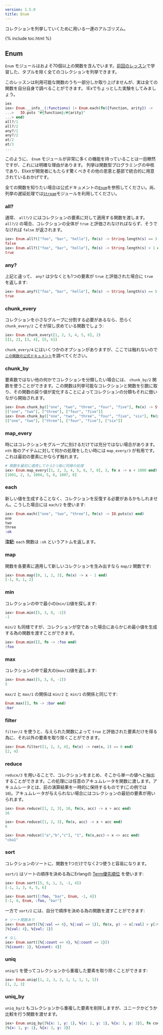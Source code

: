 ```yaml
---
version: 1.5.0
title: Enum
---
```


コレクションを列挙していくために用いる一連のアルゴリズム。

{% include toc.html %}

## Enum

`Enum` モジュールはおよそ70個以上の関数を含んでいます。[前回のレッスン](../collections/)で学習した、タプルを除く全てのコレクションを列挙できます。

このレッスンは利用可能な関数のうち一部分しか取り上げませんが、実は全ての関数を自分自身で調べることができます。
IExでちょっとした実験をしてみましょう。

```elixir
iex
iex> Enum.__info__(:functions) |> Enum.each(fn({function, arity}) ->
...>   IO.puts "#{function}/#{arity}"
...> end)
all?/1
all?/2
any?/1
any?/2
at/2
at/3
...
```

このように、 `Enum` モジュールが非常に多くの機能を持っていることは一目瞭然ですが、これには明確な理由があります。
列挙は関数型プログラミングの中核であり、Elixirが開発者にもたらす驚くべきその他の恩恵と基部で統合的に用意されているおかげです。

全ての関数を知りたい場合は公式ドキュメントの[`Enum`](https://hexdocs.pm/elixir/Enum.html)を参照してください。尚、列挙の遅延処理では[`Stream`](https://hexdocs.pm/elixir/Stream.html)モジュールを利用してください。

### all?

通常、 `all?/2` にはコレクションの要素に対して適用する関数を渡します。 `all?/2` の場合、コレクションの全体が `true` と評価されなければならず、そうでなければ `false` が返されます。

```elixir
iex> Enum.all?(["foo", "bar", "hello"], fn(s) -> String.length(s) == 3 end)
false
iex> Enum.all?(["foo", "bar", "hello"], fn(s) -> String.length(s) > 1 end)
true
```

### any?

上記と違って、 `any?` は少なくとも1つの要素が `true` と評価された場合に `true` を返します:

```elixir
iex> Enum.any?(["foo", "bar", "hello"], fn(s) -> String.length(s) == 5 end)
true
```

### chunk_every

コレクションを小さなグループに分割する必要があるなら、恐らく `chunk_every/2` こそが探し求めている関数でしょう:

```elixir
iex> Enum.chunk_every([1, 2, 3, 4, 5, 6], 2)
[[1, 2], [3, 4], [5, 6]]
```

`chunk_every/4` にはいくつかのオプションがありますが、ここでは触れないので[`この関数の公式ドキュメント`](https://hexdocs.pm/elixir/Enum.html#chunk_every/4)を調べてください。

### chunk_by

要素数ではない他の何かでコレクションを分類したい場合には、 `chunk_by/2` 関数を使うことができます。この関数は列挙可能なコレクションと関数を引数に取り、その関数の戻り値が変化することによってコレクションの分類もそれに倣いながら開始されます。

```elixir
iex> Enum.chunk_by(["one", "two", "three", "four", "five"], fn(x) -> String.length(x) end)
[["one", "two"], ["three"], ["four", "five"]]
iex> Enum.chunk_by(["one", "two", "three", "four", "five", "six"], fn(x) -> String.length(x) end)
[["one", "two"], ["three"], ["four", "five"], ["six"]]
```

### map_every

時にはコレクションをグループに別けるだけでは充分ではない場合があります。 `nth` 毎のアイテムに対して何かの処理をしたい時には `map_every/3` が有用です。これは最初の要素にかならず触れます。

```elixir
# 関数を最初に適用してから3つ毎に同様の処理
iex> Enum.map_every([1, 2, 3, 4, 5, 6, 7, 8], 3, fn x -> x + 1000 end)
[1001, 2, 3, 1004, 5, 6, 1007, 8]
```

### each

新しい値を生成することなく、コレクションを反復する必要があるかもしれません。こうした場合には `each/2` を使います:

```elixir
iex> Enum.each(["one", "two", "three"], fn(s) -> IO.puts(s) end)
one
two
three
:ok
```

**注記**: `each` 関数は `:ok` というアトムを返します。

### map

関数を各要素に適用して新しいコレクションを生み出すなら `map/2` 関数です:

```elixir
iex> Enum.map([0, 1, 2, 3], fn(x) -> x - 1 end)
[-1, 0, 1, 2]
```

### min

コレクションの中で最小の(`min/1`)値を探します:

```elixir
iex> Enum.min([5, 3, 0, -1])
-1
```

`min/2` も同様ですが、コレクションが空であった場合にあらかじめ最小値を生成する為の関数を渡すことができます。

```elixir
iex> Enum.min([], fn -> :foo end)
:foo
```

### max

コレクションの中で最大の(`max/1`)値を返します:

```elixir
iex> Enum.max([5, 3, 0, -1])
5
```

`max/2` と `max/1` の関係は `min/2` と `min/1` の関係と同じです:

```elixir
Enum.max([], fn -> :bar end)
:bar
```

### filter

`filter/2` を使うと、与えられた関数によって `true` と評価された要素だけを得る為に、それ以外の要素を取り除くことができます。

```elixir
iex> Enum.filter([1, 2, 3, 4], fn(x) -> rem(x, 2) == 0 end)
[2, 4]
```

### reduce

`reduce/3` を用いることで、コレクションをまとめ、そこから単一の値へと抽出することができます。この処理には任意のアキュムレータを関数に渡します。アキュムレータとは、前の演算結果を一時的に保持するものです(この例では `10`)。アキュムレータが与えられない場合にはコレクションの最初の要素が用いられます。

```elixir
iex> Enum.reduce([1, 2, 3], 10, fn(x, acc) -> x + acc end)
16

iex> Enum.reduce([1, 2, 3], fn(x, acc) -> x + acc end)
6

iex> Enum.reduce(["a","b","c"], "1", fn(x,acc)-> x <> acc end)
"cba1"
```

### sort

コレクションのソートに、関数を1つだけでなく2つ使うと容易になります。

`sort/1` はソートの順序を決める為にErlangの [Term優先順位](http://erlang.org/doc/reference_manual/expressions.html#term-comparisons) を使います:

```elixir
iex> Enum.sort([5, 6, 1, 3, -1, 4])
[-1, 1, 3, 4, 5, 6]

iex> Enum.sort([:foo, "bar", Enum, -1, 4])
[-1, 4, Enum, :foo, "bar"]
```

一方で `sort/2` には、自分で順序を決める為の関数を渡すことができます:

```elixir
# ソート関数あり
iex> Enum.sort([%{:val => 4}, %{:val => 1}], fn(x, y) -> x[:val] > y[:val] end)
[%{val: 4}, %{val: 1}]

# なし
iex> Enum.sort([%{:count => 4}, %{:count => 1}])
[%{count: 1}, %{count: 4}]
```

### uniq

`uniq/1` を使ってコレクションから重複した要素を取り除くことができます:

```elixir
iex> Enum.uniq([1, 2, 3, 2, 1, 1, 1, 1, 1])
[1, 2, 3]
```

### uniq_by

`uniq_by/2` もコレクションから重複した要素を削除しますが、ユニークかどうか比較を行う関数を渡せます。

```elixir
iex> Enum.uniq_by([%{x: 1, y: 1}, %{x: 2, y: 1}, %{x: 3, y: 3}], fn coord -> coord.y end)
[%{x: 1, y: 1}, %{x: 3, y: 3}]
```
